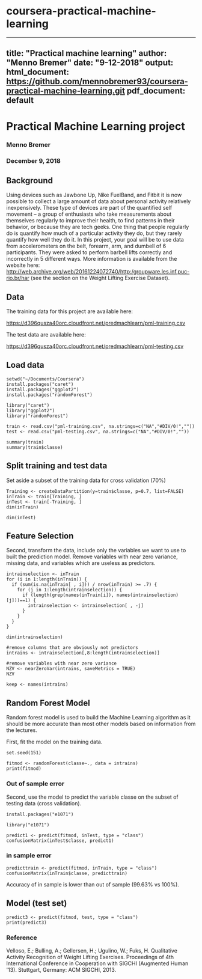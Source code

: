 # coursera-practical-machine-learning

---
title: "Practical machine learning"
author: "Menno Bremer"
date: "9-12-2018"
output:
  html_document: https://github.com/mennobremer93/coursera-practical-machine-learning.git
  pdf_document: default
---

# Practical Machine Learning project

### Menno Bremer
### December 9, 2018

## Background

Using devices such as Jawbone Up, Nike FuelBand, and Fitbit it is now possible to collect a large amount of data about personal activity relatively inexpensively. These type of devices are part of the quantified self movement – a group of enthusiasts who take measurements about themselves regularly to improve their health, to find patterns in their behavior, or because they are tech geeks. One thing that people regularly do is quantify how much of a particular activity they do, but they rarely quantify how well they do it. In this project, your goal will be to use data from accelerometers on the belt, forearm, arm, and dumbell of 6 participants. They were asked to perform barbell lifts correctly and incorrectly in 5 different ways. More information is available from the website here: http://web.archive.org/web/20161224072740/http:/groupware.les.inf.puc-rio.br/har (see the section on the Weight Lifting Exercise Dataset).

## Data

The training data for this project are available here:

https://d396qusza40orc.cloudfront.net/predmachlearn/pml-training.csv

The test data are available here:

https://d396qusza40orc.cloudfront.net/predmachlearn/pml-testing.csv

## Load data

```{r setup, include=FALSE}
setwd("~/Documents/Coursera")
install.packages("caret")
install.packages("ggplot2")
install.packages("randomForest")
```

```{r}
library("caret")
library("ggplot2")
library("randomForest")

```

```{r}
train <- read.csv("pml-training.csv", na.strings=c("NA","#DIV/0!",""))
test <- read.csv("pml-testing.csv", na.strings=c("NA","#DIV/0!",""))

summary(train)
summary(train$classe)
```

## Split training and test data

Set aside a subset of the training data for cross validation (70%)

```{r}
Training <- createDataPartition(y=train$classe, p=0.7, list=FALSE)
inTrain <- train[Training, ]
inTest <- train[-Training, ]
dim(inTrain)
```

```{r}
dim(inTest)
```

## Feature Selection

Second, transform the data, include only the variables we want to use to built the prediction model. 
Remove variables with near zero variance, missing data, and variables which are useless as predictors.

```{r}
intrainselection <- inTrain
for (i in 1:length(inTrain)) {
  if (sum(is.na(inTrain[ , i])) / nrow(inTrain) >= .7) {
    for (j in 1:length(intrainselection)) {
      if (length(grep(names(inTrain[i]), names(intrainselection)[j]))==1) {
        intrainselection <- intrainselection[ , -j]
      }
    }
  }
}

dim(intrainselection)
```

```{r}
#remove columns that are obviously not predictors
intrains <- intrainselection[,8:length(intrainselection)]

#remove variables with near zero variance
NZV <- nearZeroVar(intrains, saveMetrics = TRUE)
NZV 
```

```{r}
keep <- names(intrains)

```

## Random Forest Model

Random forest model is used to build the Machine Learning algorithm as it should be more accurate than most other models based on information from the lectures.

First, fit the model on the training data.

```{r}
set.seed(151)

fitmod <- randomForest(classe~., data = intrains)
print(fitmod)
```

### Out of sample error
Second, use the model to predict the variable classe on the subset of testing data (cross validation).

```{r}
install.packages("e1071")
```

```{r}
library("e1071")
```

```{r}
predict1 <- predict(fitmod, inTest, type = "class")
confusionMatrix(inTest$classe, predict1)
```

### in sample error

```{r}
predicttrain <- predict(fitmod, inTrain, type = "class")
confusionMatrix(inTrain$classe, predicttrain)
```

Accuracy of in sample is lower than out of sample (99.63% vs 100%). 

## Model (test set)

```{r}
predict3 <- predict(fitmod, test, type = "class")
print(predict3)
```

### Reference  
Velloso, E.; Bulling, A.; Gellersen, H.; Ugulino, W.; Fuks, H. Qualitative 
Activity Recognition of Weight Lifting Exercises. Proceedings of 4th 
International Conference in Cooperation with SIGCHI (Augmented Human '13).
Stuttgart, Germany: ACM SIGCHI, 2013.

